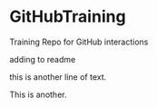 # GitHubTraining
Training Repo for GitHub interactions

adding to readme

this is another line of text.

This is another.
